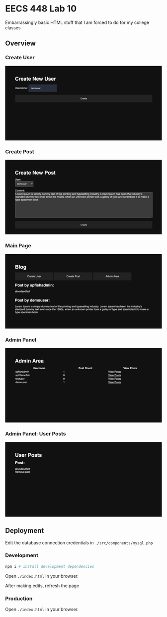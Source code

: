 # EECS 448 Lab 10

Embarrassingly basic HTML stuff that I am forced to do for my college classes

## Overview

### Create User

![](./docs/src/1.png)

### Create Post

![](./docs/src/2.png)

### Main Page

![](./docs/src/3.png)

### Admin Panel

![](./docs/src/4.png)

### Admin Panel: User Posts

![](./docs/src/5.png)

## Deployment

Edit the database connection credentials in `./src/components/mysql.php`

### Development

```zsh
npm i # install development dependencies
```

Open `./index.html` in your browser.

After making edits, refresh the page

### Production

Open `./index.html` in your browser.
